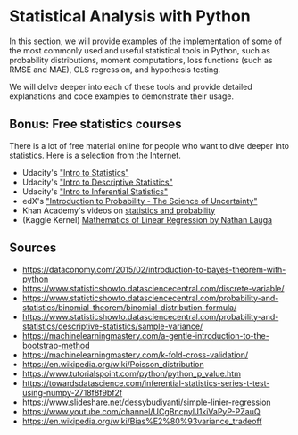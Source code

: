 # Statistical Analysis with Python
In this section, we will provide examples of the implementation of some of the most commonly used and useful statistical tools in Python,
such as probability distributions, moment computations, loss functions (such as RMSE and MAE), OLS regression, and hypothesis testing.

We will delve deeper into each of these tools and provide detailed explanations and code examples to demonstrate their usage.  

## Bonus: Free statistics courses
There is a lot of free material online for people who want to dive deeper into statistics. Here is a selection from the Internet.

* Udacity's ["Intro to Statistics"](https://eu.udacity.com/course/intro-to-statistics--st101)
* Udacity's ["Intro to Descriptive Statistics"](https://eu.udacity.com/course/intro-to-descriptive-statistics--ud827)
* Udacity's ["Intro to Inferential Statistics"](https://eu.udacity.com/course/intro-to-inferential-statistics--ud201)
* edX's ["Introduction to Probability - The Science of Uncertainty"](https://www.edx.org/course/introduction-probability-science-mitx-6-041x-2)
* Khan Academy's videos on [statistics and probability](https://www.khanacademy.org/math/statistics-probability)
* (Kaggle Kernel) [Mathematics of Linear Regression by Nathan Lauga](https://www.kaggle.com/nathanlauga/mathematics-of-linear-regression)

## Sources
 - https://dataconomy.com/2015/02/introduction-to-bayes-theorem-with-python
 - https://www.statisticshowto.datasciencecentral.com/discrete-variable/
 - https://www.statisticshowto.datasciencecentral.com/probability-and-statistics/binomial-theorem/binomial-distribution-formula/
 - https://www.statisticshowto.datasciencecentral.com/probability-and-statistics/descriptive-statistics/sample-variance/
 - https://machinelearningmastery.com/a-gentle-introduction-to-the-bootstrap-method
 - https://machinelearningmastery.com/k-fold-cross-validation/
 - https://en.wikipedia.org/wiki/Poisson_distribution
 - https://www.tutorialspoint.com/python/python_p_value.htm
 - https://towardsdatascience.com/inferential-statistics-series-t-test-using-numpy-2718f8f9bf2f
 - https://www.slideshare.net/dessybudiyanti/simple-linier-regression
 - https://www.youtube.com/channel/UCgBncpylJ1kiVaPyP-PZauQ
 - https://en.wikipedia.org/wiki/Bias%E2%80%93variance_tradeoff